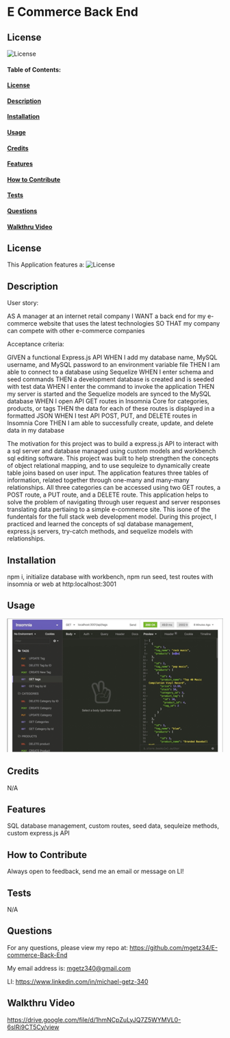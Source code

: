 # E Commerce Back End

## License

![License](https://img.shields.io/badge/license-MIT-green)

#### Table of Contents:

#### [License](#license)

#### [Description](#description)

#### [Installation](#installation)

#### [Usage](#usage)

#### [Credits](#credits)

#### [Features](#features)

#### [How to Contribute](#contribute)

#### [Tests](#tests)

#### [Questions](#questions)

#### [Walkthru Video](#walkthru-video)

## License

This Application features a: ![License](https://img.shields.io/badge/license-MIT-green)

## Description

User story:

AS A manager at an internet retail company
I WANT a back end for my e-commerce website that uses the latest technologies
SO THAT my company can compete with other e-commerce companies

Acceptance criteria:

GIVEN a functional Express.js API
WHEN I add my database name, MySQL username, and MySQL password to an environment variable file
THEN I am able to connect to a database using Sequelize
WHEN I enter schema and seed commands
THEN a development database is created and is seeded with test data
WHEN I enter the command to invoke the application
THEN my server is started and the Sequelize models are synced to the MySQL database
WHEN I open API GET routes in Insomnia Core for categories, products, or tags
THEN the data for each of these routes is displayed in a formatted JSON
WHEN I test API POST, PUT, and DELETE routes in Insomnia Core
THEN I am able to successfully create, update, and delete data in my database

The motivation for this project was to build a express.js API to interact with a sql server and database managed using custom models and workbench sql editing software.
This project was built to help strengthen the concepts of object relational mapping, and to use sequleize to dynamically create table joins based on user input. The application features
three tables of information, related together through one-many and many-many relationships. All three categories can be accessed using two GET routes, a POST route, a PUT route, and a DELETE route. This application helps to solve the problem of navigating through user request and server responses translating data pertiaing to a simple e-commerce site. This isone of the fundentals for the full stack web development model. During this project, I practiced and learned the concepts of sql database management, express.js servers, try-catch methods, and sequelize models with relationships.

## Installation

npm i, initialize database with workbench, npm run seed, test routes with insomnia or web at http:localhost:3001

## Usage

![insomnia example](assets/Screenshot%202022-12-07%20212217.png)

## Credits

N/A

## Features

SQL database management, custom routes, seed data, sequleize methods, custom express.js API

## How to Contribute

Always open to feedback, send me an email or message on LI!

## Tests

N/A

## Questions

For any questions, please view my repo at: https://github.com/mgetz34/E-commerce-Back-End

My email address is: mgetz340@gmail.com

LI: https://www.linkedin.com/in/michael-getz-340

## Walkthru Video

https://drive.google.com/file/d/1hmNCpZuLyJQ7Z5WYMVL0-6sIRi9CT5Cy/view
